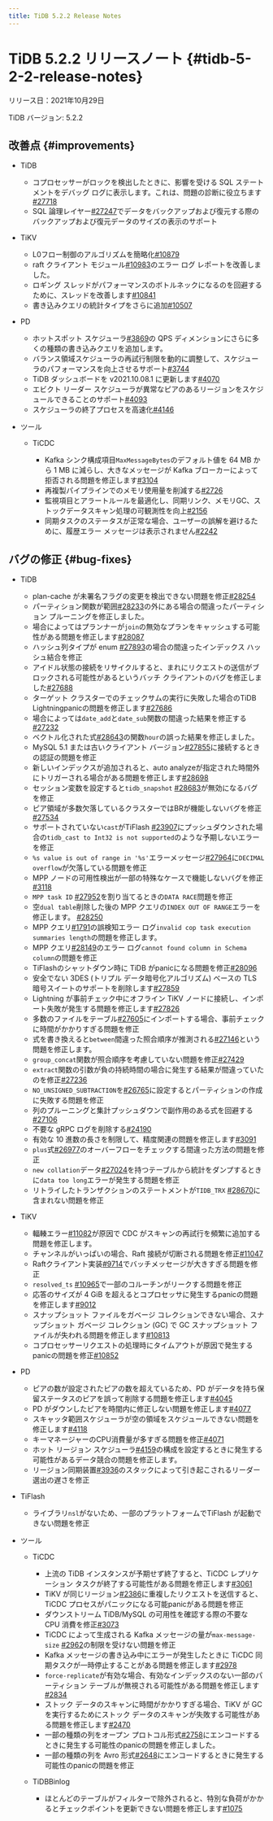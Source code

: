 ```yaml
---
title: TiDB 5.2.2 Release Notes
---
```


# TiDB 5.2.2 リリースノート {#tidb-5-2-2-release-notes}

リリース日：2021年10月29日

TiDB バージョン: 5.2.2

## 改善点 {#improvements}

-   TiDB

    -   コプロセッサーがロックを検出したときに、影響を受ける SQL ステートメントをデバッグ ログに表示します。これは、問題の診断に役立ちます[#27718](https://github.com/pingcap/tidb/issues/27718)
    -   SQL 論理レイヤー[#27247](https://github.com/pingcap/tidb/issues/27247)でデータをバックアップおよび復元する際のバックアップおよび復元データのサイズの表示のサポート

-   TiKV

    -   L0フロー制御のアルゴリズムを簡略化[#10879](https://github.com/tikv/tikv/issues/10879)
    -   raft クライアント モジュール[#10983](https://github.com/tikv/tikv/pull/10983)のエラー ログ レポートを改善しました。
    -   ロギング スレッドがパフォーマンスのボトルネックになるのを回避するために、スレッドを改善します[#10841](https://github.com/tikv/tikv/issues/10841)
    -   書き込みクエリの統計タイプをさらに追加[#10507](https://github.com/tikv/tikv/issues/10507)

-   PD

    -   ホットスポット スケジューラ[#3869](https://github.com/tikv/pd/issues/3869)の QPS ディメンションにさらに多くの種類の書き込みクエリを追加します。
    -   バランス領域スケジューラの再試行制限を動的に調整して、スケジューラのパフォーマンスを向上させるサポート[#3744](https://github.com/tikv/pd/issues/3744)
    -   TiDB ダッシュボードを v2021.10.08.1 に更新します[#4070](https://github.com/tikv/pd/pull/4070)
    -   エビクト リーダー スケジューラが異常なピアのあるリージョンをスケジュールできることのサポート[#4093](https://github.com/tikv/pd/issues/4093)
    -   スケジューラの終了プロセスを高速化[#4146](https://github.com/tikv/pd/issues/4146)

-   ツール

    -   TiCDC

        -   Kafka シンク構成項目`MaxMessageBytes`のデフォルト値を 64 MB から 1 MB に減らし、大きなメッセージが Kafka ブローカーによって拒否される問題を修正します[#3104](https://github.com/pingcap/tiflow/pull/3104)
        -   再複製パイプラインでのメモリ使用量を削減する[#2726](https://github.com/pingcap/tiflow/pull/2726)
        -   監視項目とアラートルールを最適化し、同期リンク、メモリGC、ストックデータスキャン処理の可観測性を向上[#2156](https://github.com/pingcap/tiflow/issues/2156)
        -   同期タスクのステータスが正常な場合、ユーザーの誤解を避けるために、履歴エラー メッセージは表示されません[#2242](https://github.com/pingcap/tiflow/issues/2242)

## バグの修正 {#bug-fixes}

-   TiDB

    -   plan-cache が未署名フラグの変更を検出できない問題を修正[#28254](https://github.com/pingcap/tidb/issues/28254)
    -   パーティション関数が範囲[#28233](https://github.com/pingcap/tidb/issues/28233)の外にある場合の間違ったパーティション プルーニングを修正しました。
    -   場合によってはプランナーが`join`の無効なプランをキャッシュする可能性がある問題を修正します[#28087](https://github.com/pingcap/tidb/issues/28087)
    -   ハッシュ列タイプが enum [#27893](https://github.com/pingcap/tidb/issues/27893)の場合の間違ったインデックス ハッシュ結合を修正
    -   アイドル状態の接続をリサイクルすると、まれにリクエストの送信がブロックされる可能性があるというバッチ クライアントのバグを修正しました[#27688](https://github.com/pingcap/tidb/pull/27688)
    -   ターゲット クラスターでのチェックサムの実行に失敗した場合のTiDB Lightningpanicの問題を修正します[#27686](https://github.com/pingcap/tidb/pull/27686)
    -   場合によっては`date_add`と`date_sub`関数の間違った結果を修正する[#27232](https://github.com/pingcap/tidb/issues/27232)
    -   ベクトル化された式[#28643](https://github.com/pingcap/tidb/issues/28643)の関数`hour`の誤った結果を修正しました。
    -   MySQL 5.1 または古いクライアント バージョン[#27855](https://github.com/pingcap/tidb/issues/27855)に接続するときの認証の問題を修正
    -   新しいインデックスが追加されると、auto analyzeが指定された時間外にトリガーされる場合がある問題を修正します[#28698](https://github.com/pingcap/tidb/issues/28698)
    -   セッション変数を設定すると`tidb_snapshot` [#28683](https://github.com/pingcap/tidb/pull/28683)が無効になるバグを修正
    -   ピア領域が多数欠落しているクラスターではBRが機能しないバグを修正[#27534](https://github.com/pingcap/tidb/issues/27534)
    -   サポートされていない`cast`がTiFlash [#23907](https://github.com/pingcap/tidb/issues/23907)にプッシュダウンされた場合の`tidb_cast to Int32 is not supported`のような予期しないエラーを修正
    -   `%s value is out of range in '%s'`エラーメッセージ[#27964](https://github.com/pingcap/tidb/issues/27964)に`DECIMAL overflow`が欠落している問題を修正
    -   MPP ノードの可用性検出が一部の特殊なケースで機能しないバグを修正[#3118](https://github.com/pingcap/tics/issues/3118)
    -   `MPP task ID` [#27952](https://github.com/pingcap/tidb/issues/27952)を割り当てるときの`DATA RACE`問題を修正
    -   空`dual table`削除した後の MPP クエリの`INDEX OUT OF RANGE`エラーを修正します。 [#28250](https://github.com/pingcap/tidb/issues/28250)
    -   MPP クエリ[#1791](https://github.com/pingcap/tics/issues/1791)の誤検知エラー ログ`invalid cop task execution summaries length`の問題を修正します。
    -   MPP クエリ[#28149](https://github.com/pingcap/tidb/pull/28149)のエラー ログ`cannot found column in Schema column`の問題を修正
    -   TiFlashのシャットダウン時に TiDB がpanicになる問題を修正[#28096](https://github.com/pingcap/tidb/issues/28096)
    -   安全でない 3DES (トリプル データ暗号化アルゴリズム) ベースの TLS 暗号スイートのサポートを削除します[#27859](https://github.com/pingcap/tidb/pull/27859)
    -   Lightning が事前チェック中にオフライン TiKV ノードに接続し、インポート失敗が発生する問題を修正します[#27826](https://github.com/pingcap/tidb/pull/27826)
    -   多数のファイルをテーブル[#27605](https://github.com/pingcap/tidb/issues/27605)にインポートする場合、事前チェックに時間がかかりすぎる問題を修正
    -   式を書き換えると`between`間違った照合順序が推測される[#27146](https://github.com/pingcap/tidb/issues/27146)という問題を修正します。
    -   `group_concat`関数が照合順序を考慮していない問題を修正[#27429](https://github.com/pingcap/tidb/issues/27429)
    -   `extract`関数の引数が負の持続時間の場合に発生する結果が間違っていたのを修正[#27236](https://github.com/pingcap/tidb/issues/27236)
    -   `NO_UNSIGNED_SUBTRACTION`を[#26765](https://github.com/pingcap/tidb/issues/26765)に設定するとパーティションの作成に失敗する問題を修正
    -   列のプルーニングと集計プッシュダウンで副作用のある式を回避する[#27106](https://github.com/pingcap/tidb/issues/27106)
    -   不要な gRPC ログを削除する[#24190](https://github.com/pingcap/tidb/issues/24190)
    -   有効な 10 進数の長さを制限して、精度関連の問題を修正します[#3091](https://github.com/pingcap/tics/issues/3091)
    -   `plus`式[#26977](https://github.com/pingcap/tidb/issues/26977)のオーバーフローをチェックする間違った方法の問題を修正
    -   `new collation`データ[#27024](https://github.com/pingcap/tidb/issues/27024)を持つテーブルから統計をダンプするときに`data too long`エラーが発生する問題を修正
    -   リトライしたトランザクションのステートメントが`TIDB_TRX` [#28670](https://github.com/pingcap/tidb/pull/28670)に含まれない問題を修正

-   TiKV

    -   輻輳エラー[#11082](https://github.com/tikv/tikv/issues/11082)が原因で CDC がスキャンの再試行を頻繁に追加する問題を修正します。
    -   チャンネルがいっぱいの場合、Raft 接続が切断される問題を修正[#11047](https://github.com/tikv/tikv/issues/11047)
    -   Raftクライアント実装[#9714](https://github.com/tikv/tikv/issues/9714)でバッチメッセージが大きすぎる問題を修正
    -   `resolved_ts` [#10965](https://github.com/tikv/tikv/issues/10965)で一部のコルーチンがリークする問題を修正
    -   応答のサイズが 4 GiB を超えるとコプロセッサに発生するpanicの問題を修正します[#9012](https://github.com/tikv/tikv/issues/9012)
    -   スナップショット ファイルをガベージ コレクションできない場合、スナップショット ガベージ コレクション (GC) で GC スナップショット ファイルが失われる問題を修正します[#10813](https://github.com/tikv/tikv/issues/10813)
    -   コプロセッサーリクエストの処理時にタイムアウトが原因で発生するpanicの問題を修正[#10852](https://github.com/tikv/tikv/issues/10852)

-   PD

    -   ピアの数が設定されたピアの数を超えているため、PD がデータを持ち保留ステータスのピアを誤って削除する問題を修正します[#4045](https://github.com/tikv/pd/issues/4045)
    -   PD がダウンしたピアを時間内に修正しない問題を修正します[#4077](https://github.com/tikv/pd/issues/4077)
    -   スキャッタ範囲スケジューラが空の領域をスケジュールできない問題を修正します[#4118](https://github.com/tikv/pd/pull/4118)
    -   キーマネージャーのCPU消費量が多すぎる問題を修正[#4071](https://github.com/tikv/pd/issues/4071)
    -   ホット リージョン スケジューラ[#4159](https://github.com/tikv/pd/issues/4159)の構成を設定するときに発生する可能性があるデータ競合の問題を修正します。
    -   リージョン同期装置[#3936](https://github.com/tikv/pd/issues/3936)のスタックによって引き起こされるリーダー選出の遅さを修正

-   TiFlash

    -   ライブラリ`nsl`がないため、一部のプラットフォームでTiFlash が起動できない問題を修正

-   ツール

    -   TiCDC
        -   上流の TiDB インスタンスが予期せず終了すると、TiCDC レプリケーション タスクが終了する可能性がある問題を修正します[#3061](https://github.com/pingcap/tiflow/issues/3061)
        -   TiKV が同じリージョン[#2386](https://github.com/pingcap/tiflow/issues/2386)に重複したリクエストを送信すると、TiCDC プロセスがパニックになる可能panicがある問題を修正
        -   ダウンストリーム TiDB/MySQL の可用性を確認する際の不要な CPU 消費を修正[#3073](https://github.com/pingcap/tiflow/issues/3073)
        -   TiCDC によって生成される Kafka メッセージの量が`max-message-size` [#2962](https://github.com/pingcap/tiflow/issues/2962)の制限を受けない問題を修正
        -   Kafka メッセージの書き込み中にエラーが発生したときに TiCDC 同期タスクが一時停止することがある問題を修正します[#2978](https://github.com/pingcap/tiflow/issues/2978)
        -   `force-replicate`が有効な場合、有効なインデックスのない一部のパーティション テーブルが無視される可能性がある問題を修正します[#2834](https://github.com/pingcap/tiflow/issues/2834)
        -   ストック データのスキャンに時間がかかりすぎる場合、TiKV が GC を実行するためにストック データのスキャンが失敗する可能性がある問題を修正します[#2470](https://github.com/pingcap/tiflow/issues/2470)
        -   一部の種類の列をオープン プロトコル形式[#2758](https://github.com/pingcap/tiflow/issues/2758)にエンコードするときに発生する可能性のpanicの問題を修正しました。
        -   一部の種類の列を Avro 形式[#2648](https://github.com/pingcap/tiflow/issues/2648)にエンコードするときに発生する可能性のpanicの問題を修正

    -   TiDBBinlog

        -   ほとんどのテーブルがフィルターで除外されると、特別な負荷がかかるとチェックポイントを更新できない問題を修正します[#1075](https://github.com/pingcap/tidb-binlog/pull/1075)
